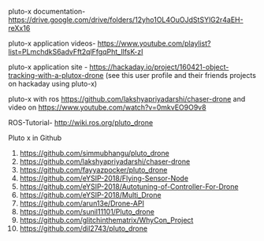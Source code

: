 pluto-x documentation- https://drive.google.com/drive/folders/12yho1OL4OuOJdStSYlG2r4aEH-reXx16

pluto-x application videos- https://www.youtube.com/playlist?list=PLmchdkS6advFft2qlFfgqPht_llfsK-zI

pluto-x application site - https://hackaday.io/project/160421-object-tracking-with-a-plutox-drone
(see this user profile and their friends projects on hackaday using pluto-x)

pluto-x with ros https://github.com/lakshyapriyadarshi/chaser-drone and video on https://www.youtube.com/watch?v=0mkvEO9O9v8

ROS-Tutorial- http://wiki.ros.org/pluto_drone   



Pluto x in Github
1.  https://github.com/simmubhangu/pluto_drone
2. https://github.com/lakshyapriyadarshi/chaser-drone
3. https://github.com/fayyazpocker/pluto_drone
4. https://github.com/eYSIP-2018/Flying-Sensor-Node
5. https://github.com/eYSIP-2018/Autotuning-of-Controller-For-Drone
6. https://github.com/eYSIP-2018/Multi_Drone
7. https://github.com/arun13e/Drone-API
8. https://github.com/sunil11101/Pluto_drone
9. https://github.com/glitchinthematrix/WhyCon_Project
10. https://github.com/dil2743/pluto_drone
